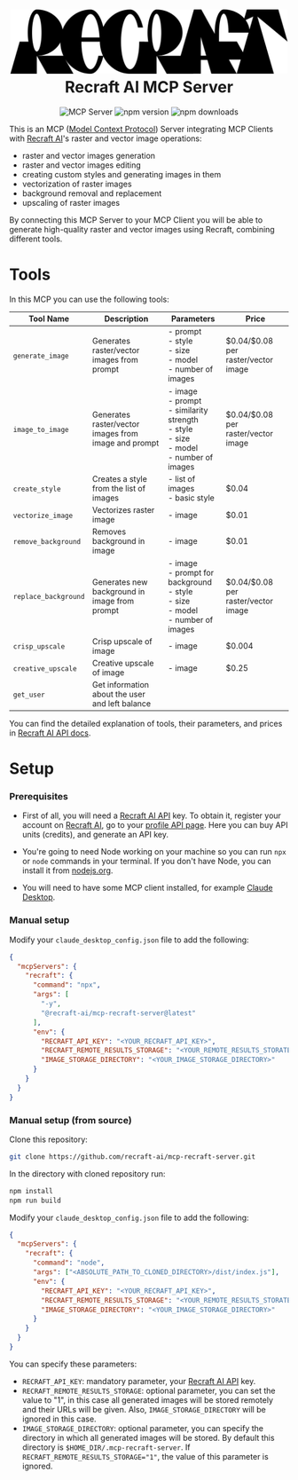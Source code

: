 <div align="center">
  <h1>
    <img src="images/recraft.svg" width="500px">
    <br/>Recraft AI MCP Server
  </h1>

  <img src="https://badge.mcpx.dev?type=server" title="MCP Server"/>
  <img src="https://img.shields.io/npm/v/@recraft-ai/mcp-recraft-server" alt="npm version"/>
  <img src="https://img.shields.io/npm/dw/@recraft-ai/mcp-recraft-server" alt="npm downloads"/>
</div>

This is an MCP ([Model Context Protocol](https://modelcontextprotocol.io/)) Server integrating MCP Clients with [Recraft AI](https://recraft.ai/)'s raster and vector image operations:

- raster and vector images generation
- raster and vector images editing
- creating custom styles and generating images in them
- vectorization of raster images
- background removal and replacement
- upscaling of raster images

By connecting this MCP Server to your MCP Client you will be able to generate high-quality raster and vector images using Recraft, combining different tools.

# Tools

In this MCP you can use the following tools:

| Tool Name | Description | Parameters | Price |
|-----------|-------------|------------|-------|
| `generate_image` | Generates raster/vector images from prompt | - prompt <br/> - style <br/> - size <br/> - model <br/> - number of images | \$0.04/\$0.08 per raster/vector image |
| `image_to_image` | Generates raster/vector images from image and prompt | - image <br/> - prompt <br/> - similarity strength <br/> - style <br/> - size <br/> - model <br/> - number of images | \$0.04/\$0.08 per raster/vector image |
| `create_style` | Creates a style from the list of images | - list of images <br/> - basic style | \$0.04 |
| `vectorize_image` | Vectorizes raster image | - image | \$0.01 |
| `remove_background` | Removes background in image | - image | \$0.01 |
| `replace_background` | Generates new background in image from prompt | - image <br/> - prompt for background <br/> - style <br/> - size <br/> - model <br/> - number of images | \$0.04/\$0.08 per raster/vector image |
| `crisp_upscale` | Crisp upscale of image | - image | \$0.004 |
| `creative_upscale` | Creative upscale of image | - image | \$0.25 |
| `get_user` | Get information about the user and left balance |  |  |

You can find the detailed explanation of tools, their parameters, and prices in [Recraft AI API docs](https://recraft.ai/docs).

# Setup

### Prerequisites

- First of all, you will need a [Recraft AI API](https://www.recraft.ai/docs) key. To obtain it, register your account on [Recraft AI](https://www.recraft.ai), go to your [profile API page](https://www.recraft.ai/profile/api). Here you can buy API units (credits), and generate an API key.

- You're going to need Node working on your machine so you can run `npx` or `node` commands in your terminal. If you don't have Node, you can install it from [nodejs.org](https://nodejs.org/en/download).

- You will need to have some MCP client installed, for example [Claude Desktop](https://claude.ai/download).

### Manual setup

Modify your `claude_desktop_config.json` file to add the following:

```json
{
  "mcpServers": {
    "recraft": {
      "command": "npx",
      "args": [
        "-y",
        "@recraft-ai/mcp-recraft-server@latest"
      ],
      "env": {
        "RECRAFT_API_KEY": "<YOUR_RECRAFT_API_KEY>",
        "RECRAFT_REMOTE_RESULTS_STORAGE": "<YOUR_REMOTE_RESULTS_STORATE_INDICATOR>",
        "IMAGE_STORAGE_DIRECTORY": "<YOUR_IMAGE_STORAGE_DIRECTORY>"
      }
    }
  }
}
```

### Manual setup (from source)

Clone this repository:

```bash
git clone https://github.com/recraft-ai/mcp-recraft-server.git
```

In the directory with cloned repository run:

```bash
npm install
npm run build
```

Modify your `claude_desktop_config.json` file to add the following:

```json
{
  "mcpServers": {
    "recraft": {
      "command": "node",
      "args": ["<ABSOLUTE_PATH_TO_CLONED_DIRECTORY>/dist/index.js"],
      "env": {
        "RECRAFT_API_KEY": "<YOUR_RECRAFT_API_KEY>",
        "RECRAFT_REMOTE_RESULTS_STORAGE": "<YOUR_REMOTE_RESULTS_STORATE_INDICATOR>",
        "IMAGE_STORAGE_DIRECTORY": "<YOUR_IMAGE_STORAGE_DIRECTORY>"
      }
    }
  }
}
```

You can specify these parameters:

- `RECRAFT_API_KEY`: mandatory parameter, your [Recraft AI API](https://www.recraft.ai/profile/api) key.
- `RECRAFT_REMOTE_RESULTS_STORAGE`: optional parameter, you can set the value to "1", in this case all generated images will be stored remotely and their URLs will be given. Also, `IMAGE_STORAGE_DIRECTORY` will be ignored in this case.
- `IMAGE_STORAGE_DIRECTORY`: optional parameter, you can specify the directory in which all generated images will be stored. By default this directory is `$HOME_DIR/.mcp-recraft-server`. If `RECRAFT_REMOTE_RESULTS_STORAGE="1"`, the value of this parameter is ignored.
